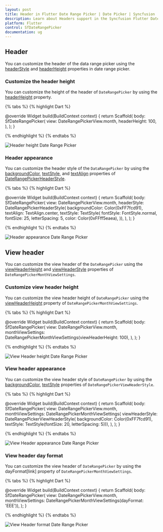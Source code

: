 ```yaml
---
layout: post
title: Header in Flutter Date Range Picker | Date Picker | Syncfusion
description: Learn about Headers support in the Syncfusion Flutter Date range picker (SfDateRangePicker) widget and more details.
platform: Flutter
control: SfDateRangePicker
documentation: ug
---
```

## Header
You can customize the header of the data range picker using the [headerStyle](https://pub.dev/documentation/syncfusion_flutter_datepicker/latest/datepicker/SfDateRangePicker/headerStyle.html) and [headerHeight](https://pub.dev/documentation/syncfusion_flutter_datepicker/latest/datepicker/SfDateRangePicker/headerHeight.html) properties in date range picker.

### Customize the header height
You can customize the height of the header of `DateRangePicker` by using the [headerHeight](https://pub.dev/documentation/syncfusion_flutter_datepicker/latest/datepicker/SfDateRangePicker/headerHeight.html) property.

{% tabs %}
{% highlight Dart %}

@override
Widget build(BuildContext context) {
  return Scaffold(
    body: SfDateRangePicker(
      view: DateRangePickerView.month,
      headerHeight: 100,
    ),
  );
}

{% endhighlight %}
{% endtabs %}

![Header height Date Range Picker](images/headers/headerheight.png)

### Header appearance
You can customize the header style of the `DataRangePicker` by using the [backgroundColor](https://pub.dev/documentation/syncfusion_flutter_datepicker/latest/datepicker/DateRangePickerHeaderStyle/backgroundColor.html), [textStyle](https://pub.dev/documentation/syncfusion_flutter_datepicker/latest/datepicker/DateRangePickerHeaderStyle/textStyle.html), and [textAlign](https://pub.dev/documentation/syncfusion_flutter_datepicker/latest/datepicker/DateRangePickerHeaderStyle/textAlign.html) properties of [DateRangePickerHeaderStyle](https://pub.dev/documentation/syncfusion_flutter_datepicker/latest/datepicker/DateRangePickerHeaderStyle-class.html).

{% tabs %}
{% highlight Dart %}

@override
Widget build(BuildContext context) {
  return Scaffold(
    body: SfDateRangePicker(
      view: DateRangePickerView.month,
      headerStyle: DateRangePickerHeaderStyle(
          backgroundColor: Color(0xFF7fcd91),
          textAlign: TextAlign.center,
          textStyle: TextStyle(
            fontStyle: FontStyle.normal,
            fontSize: 25,
            letterSpacing: 5,
            color: Color(0xFFff5eaea),
          )),
    ),
  );
}

{% endhighlight %}
{% endtabs %}

![Header appearance Date Range Picker](images/headers/headerappearance.png)

## View header
You can customize the view header of the `DateRangePicker` using the [viewHeaderHeight](https://pub.dev/documentation/syncfusion_flutter_datepicker/latest/datepicker/DateRangePickerMonthViewSettings/viewHeaderHeight.html) and [viewHeaderStyle](https://pub.dev/documentation/syncfusion_flutter_datepicker/latest/datepicker/DateRangePickerMonthViewSettings/viewHeaderStyle.html) properties of `DateRangePickerMonthViewSettings`.

### Customize view header height
You can customize the view header height of `DateRangePicker` using the [viewHeaderHeight](https://pub.dev/documentation/syncfusion_flutter_datepicker/latest/datepicker/DateRangePickerMonthViewSettings/viewHeaderHeight.html) property of `DateRangePickerMonthViewSettings`.

{% tabs %}
{% highlight Dart %}

@override
Widget build(BuildContext context) {
  return Scaffold(
    body: SfDateRangePicker(
      view: DateRangePickerView.month,
      monthViewSettings:
          DateRangePickerMonthViewSettings(viewHeaderHeight: 100),
    ),
  );
}

{% endhighlight %}
{% endtabs %}

![View Header height Date Range Picker](images/headers/viewheaderheight.png)

### View header appearance
You can customize the view header style of `DateRangePicker` by using the [backgroundColor](https://pub.dev/documentation/syncfusion_flutter_datepicker/latest/datepicker/DateRangePickerViewHeaderStyle/backgroundColor.html), [textStyle](https://pub.dev/documentation/syncfusion_flutter_datepicker/latest/datepicker/DateRangePickerViewHeaderStyle/textStyle.html) properties of `DateRangePickerViewHeaderStyle`.

{% tabs %}
{% highlight Dart %}

@override
Widget build(BuildContext context) {
  return Scaffold(
    body: SfDateRangePicker(
      view: DateRangePickerView.month,
      monthViewSettings: DateRangePickerMonthViewSettings(
          viewHeaderStyle: DateRangePickerViewHeaderStyle(
              backgroundColor: Color(0xFF7fcd91),
              textStyle: TextStyle(fontSize: 20, letterSpacing: 5))),
    ),
  );
}

{% endhighlight %}
{% endtabs %}

![View Header appearance Date Range Picker](images/headers/viewheaderappearance.png)

### View header day format
You can customize the view header of `DateRangePicker` by using the dayFormat[link] property of `DateRangePickerMonthViewSettings`.

{% tabs %}
{% highlight Dart %}

@override
Widget build(BuildContext context) {
  return Scaffold(
    body: SfDateRangePicker(
        view: DateRangePickerView.month,
        monthViewSettings: DateRangePickerMonthViewSettings(dayFormat: 'EEE')),
  );
}

{% endhighlight %}
{% endtabs %}

![View Header format Date Range Picker](images/headers/viewheaderformat.png)
